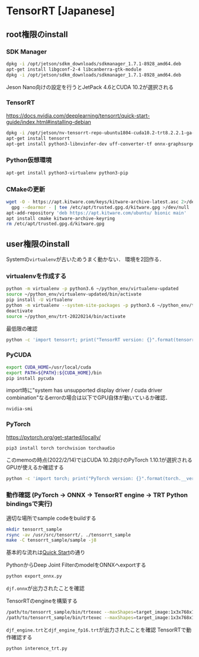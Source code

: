 # TensorRT [Japanese]

## root権限のinstall
### SDK Manager
```sh
dpkg -i /opt/jetson/sdkm_downloads/sdkmanager_1.7.1-8928_amd64.deb
apt-get install libgconf-2-4 libcanberra-gtk-module
dpkg -i /opt/jetson/sdkm_downloads/sdkmanager_1.7.1-8928_amd64.deb
```
Jeson Nano向けの設定を行うとJetPack 4.6とCUDA 10.2が選択される

### TensorRT
https://docs.nvidia.com/deeplearning/tensorrt/quick-start-guide/index.html#installing-debian
```sh
dpkg -i /opt/jetson/nv-tensorrt-repo-ubuntu1804-cuda10.2-trt8.2.2.1-ga-20211214_1-1_amd64.deb
apt-get install tensorrt
apt-get install python3-libnvinfer-dev uff-converter-tf onnx-graphsurgeon
```

### Python仮想環境
```sh
apt-get install python3-virtualenv python3-pip
```

### CMakeの更新
```sh
wget -O - https://apt.kitware.com/keys/kitware-archive-latest.asc 2>/dev/null |\
  gpg --dearmor - | tee /etc/apt/trusted.gpg.d/kitware.gpg >/dev/null
apt-add-repository 'deb https://apt.kitware.com/ubuntu/ bionic main'
apt install cmake kitware-archive-keyring
rm /etc/apt/trusted.gpg.d/kitware.gpg
```

## user権限のinstall
Systemの`virtualenv`が古いためうまく動かない．
環境を2回作る．
### virtualenvを作成する
```sh
python -m virtualenv -p python3.6 ~/python_env/virtualenv-updated
source ~/python_env/virtualenv-updated/bin/activate
pip install -U virtualenv
python -m virtualenv --system-site-packages -p python3.6 ~/python_env/trt-20220214
deactivate
source ~/python_env/trt-20220214/bin/activate
```

最低限の確認
```sh
python -c 'import tensorrt; print("TensorRT version: {}".format(tensorrt.__version__))'
```

### PyCUDA
```sh
export CUDA_HOME=/usr/local/cuda
export PATH=${PATH}:${CUDA_HOME}/bin
pip install pycuda
```

import時に"system has unsupported display driver / cuda driver combination"なるerrorの場合は以下でGPU自体が動いているか確認．
```sh
nvidia-smi
```

### PyTorch
https://pytorch.org/get-started/locally/
```sh
pip3 install torch torchvision torchaudio
```
このmemoの時点(2022/2/14)ではCUDA 10.2向けのPyTorch 1.10.1が選択される
GPUが使えるか確認する
```sh
python -c 'import torch; print("PyTorch version: {}".format(torch.__version__)); print("GPU available: {}".format(torch.cuda.is_available()))'
```

### 動作確認 (PyTorch -> ONNX -> TensorRT engine -> TRT Python bindingsで実行)
適切な場所でsample codeをbuildする
```sh
mkdir tensorrt_sample
rsync -av /usr/src/tensorrt/. ./tensorrt_sample
make -C tensorrt_sample/sample -j8
```

基本的な流れは[Quick Start](https://github.com/NVIDIA/TensorRT/blob/main/quickstart/IntroNotebooks/4.%20Using%20PyTorch%20through%20ONNX.ipynb)の通り


PythonからDeep Joint FilterのmodelをONNXへexportする
```sh
python export_onnx.py
```
`djf.onnx`が出力されたことを確認

TensorRTのengineを構築する
```sh
/path/to/tensorrt_sample/bin/trtexec --maxShapes=target_image:1x3x768x1024,guide_image:1x3x768x1024 --optShapes=target_image:1x3x682x1024,guide_image:1x3x682x1024 --minShapes=target_image:1x3x633x502,guide_image:1x3x633x502 --onnx=djf.onnx --saveEngine=djf_engine.trt
/path/to/tensorrt_sample/bin/trtexec --maxShapes=target_image:1x3x768x1024,guide_image:1x3x768x1024 --optShapes=target_image:1x3x682x1024,guide_image:1x3x682x1024 --minShapes=target_image:1x3x633x502,guide_image:1x3x633x502 --onnx=djf.onnx --saveEngine=djf_engine_fp16.trt --inputIOFormats=fp16:chw --outputIOFormats=fp16:chw --fp16
```
`djf_engine.trt`と`djf_engine_fp16.trt`が出力されたことを確認
TensorRTで動作確認する
```sh
python interence_trt.py
```